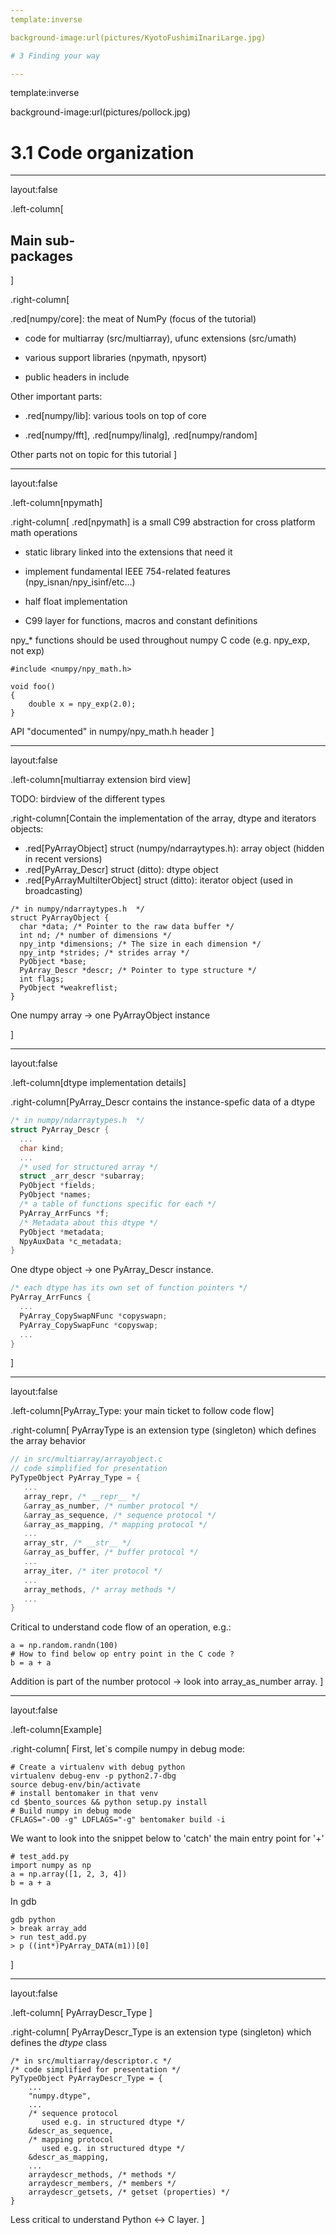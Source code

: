 ```yaml
---
template:inverse

background-image:url(pictures/KyotoFushimiInariLarge.jpg)

# 3 Finding your way

---
```

template:inverse

background-image:url(pictures/pollock.jpg)

# 3.1 Code organization

---

layout:false

.left-column[
  ## Main sub-<br/>packages
]

.right-column[

.red[numpy/core]: the meat of NumPy (focus of the tutorial)

- code for multiarray (src/multiarray), ufunc extensions (src/umath)

- various support libraries (npymath, npysort)

- public headers in include

Other important parts:

- .red[numpy/lib]: various tools on top of core

- .red[numpy/fft], .red[numpy/linalg], .red[numpy/random]

Other parts not on topic for this tutorial
]

---
layout:false

.left-column[npymath]

.right-column[
.red[npymath] is a small C99 abstraction for cross platform math operations

- static library linked into the extensions that need it

- implement fundamental IEEE 754-related features (npy_isnan/npy_isinf/etc...)

- half float implementation

- C99 layer for functions, macros and constant definitions

npy_* functions should be used throughout numpy C code (e.g. npy_exp, not exp)

```
#include <numpy/npy_math.h>

void foo()
{
	double x = npy_exp(2.0);
}
```

API "documented" in numpy/npy_math.h header
]

---
layout:false

.left-column[multiarray extension bird view]

TODO: birdview of the different types

.right-column[Contain the implementation of the array, dtype and iterators
objects:

- .red[PyArrayObject] struct (numpy/ndarraytypes.h): array object (hidden in recent versions)
- .red[PyArray_Descr] struct (ditto): dtype object
- .red[PyArrayMultiIterObject] struct (ditto): iterator object (used in broadcasting)

```
/* in numpy/ndarraytypes.h  */
struct PyArrayObject {
  char *data; /* Pointer to the raw data buffer */
  int nd; /* number of dimensions */
  npy_intp *dimensions; /* The size in each dimension */
  npy_intp *strides; /* strides array */
  PyObject *base;
  PyArray_Descr *descr; /* Pointer to type structure */
  int flags;
  PyObject *weakreflist;
}
```

One numpy array -> one PyArrayObject instance

]

---
layout:false

.left-column[dtype implementation details]

.right-column[PyArray_Descr contains the instance-spefic data of a dtype

```c
/* in numpy/ndarraytypes.h  */
struct PyArray_Descr {
  ...
  char kind;
  ...
  /* used for structured array */
  struct _arr_descr *subarray;
  PyObject *fields;
  PyObject *names;
  /* a table of functions specific for each */
  PyArray_ArrFuncs *f;
  /* Metadata about this dtype */
  PyObject *metadata;
  NpyAuxData *c_metadata;
}
```

One dtype object -> one PyArray_Descr instance.

```c
/* each dtype has its own set of function pointers */
PyArray_ArrFuncs {
  ...
  PyArray_CopySwapNFunc *copyswapn;
  PyArray_CopySwapFunc *copyswap;
  ...
}
```

]

---

layout:false

.left-column[PyArray_Type: your main ticket to follow code flow]

.right-column[
PyArrayType is an extension type (singleton) which defines the array behavior

```c
// in src/multiarray/arrayobject.c
// code simplified for presentation
PyTypeObject PyArray_Type = {
   ...
   array_repr, /* __repr__ */
   &array_as_number, /* number protocol */
   &array_as_sequence, /* sequence protocol */
   &array_as_mapping, /* mapping protocol */
   ...
   array_str, /* __str__ */
   &array_as_buffer, /* buffer protocol */
   ...
   array_iter, /* iter protocol */
   ...
   array_methods, /* array methods */
   ...
}
```

Critical to understand code flow of an operation, e.g.:

```
a = np.random.randn(100)
# How to find below op entry point in the C code ?
b = a + a
```

Addition is part of the number protocol -> look into array_as_number array.
]

---
layout:false

.left-column[Example]

.right-column[
First, let`s compile numpy in debug mode:

```
# Create a virtualenv with debug python
virtualenv debug-env -p python2.7-dbg
source debug-env/bin/activate
# install bentomaker in that venv
cd $bento_sources && python setup.py install
# Build numpy in debug mode
CFLAGS="-O0 -g" LDFLAGS="-g" bentomaker build -i
```

We want to look into the snippet below to 'catch' the main entry point for '+'

```
# test_add.py
import numpy as np
a = np.array([1, 2, 3, 4])
b = a + a
```

In gdb

```
gdb python
> break array_add
> run test_add.py
> p ((int*)PyArray_DATA(m1))[0]
```

]

---
layout:false

.left-column[
PyArrayDescr_Type
]

.right-column[
PyArrayDescr_Type is an extension type (singleton) which defines the *dtype* class

```
/* in src/multiarray/descriptor.c */
/* code simplified for presentation */
PyTypeObject PyArrayDescr_Type = {
    ...
    "numpy.dtype",
    ...
    /* sequence protocol 
       used e.g. in structured dtype */
    &descr_as_sequence,
    /* mapping protocol 
       used e.g. in structured dtype */
    &descr_as_mapping,
    ...
    arraydescr_methods, /* methods */
    arraydescr_members, /* members */
    arraydescr_getsets, /* getset (properties) */
}
```

Less critical to understand Python <-> C layer.
]

<!--
---
template:inverse
background-image:url(pictures/confusing_2.jpg)

## What if you can`t find your way ?

---

.left-column[
Poor man's callgraphs
]

.right-column[
Sometimes, you have no clue where to start (or just lazy):

- you can use dtrace to get calltrace at runtime (dapptrace in dtrace toolkit)

- poor man's replacement with Linux's perf tool:

```
# included in the USB key, also avail at 
# http://bit.ly/10OI2UD
import numpy as np
from minilib import under_perf

a = np.random.randn(10)

while True
    with under_perf():
        a + a
```

```bash
$ python test.py
$ Ctrl+c
# you should now get a perf.data file
```
]

---

.left-column[
Poor man's callgraphs (Cont.)
]

.right-column[

To look into the data:

```
$ perf -G -g --stdio
```

This will produce something like:

```
# condensed version
3.96%   python  libm-2.17.so
         |
         --- __libc_start_main
             main
    	 ...
             PyNumber_Add
             binary_op1
             array_add
             PyArray_GenericBinaryFunction
             _PyObject_CallFunction_SizeT
             call_function_tail
             PyObject_Call
             ufunc_generic_call
             PyUFunc_GenericFunction
	     ...
```

`
Caveat: sampling based (hence while True hack for short-lived functions).
Better support for dynamic probes in user space on the way.
`
]

---

.left-column[Practice
]

.right-column[
Try to fix https://github.com/numpy/numpy/issues/2592

> numpy.fromiter with a count argument hides any exception that might be raised
> by the iterator as: ValueError: iterator too short

```
# test_fromiter_bug.py
import numpy as np
def load_data(n):
    for e in xrange(n):
        if e == 42:
            raise Exception('42 is really a bad value')
        yield e

a = np.fromiter(load_data(50), dtype=int, count=50)
```

Questions:

- find out where C is called
- can you understand the bug ?
- fix it !
]
